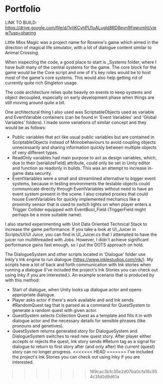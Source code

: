 # Portfolio

LINK TO BUILD: https://drive.google.com/file/d/1yIiKCyhPU1uALugld8RD8pvn9Fqwvmht/view?usp=sharing

Little Miss Magic was a project name for Roseine's game which aimed in the direction of magical life simulator, with a lot of dialogue content similar to Animal Crossing.

When inspecting the code, a good place to start is _Systems folder, where I have built many of the central systems for the game. The core block for the game would be the Core script and one of it's key roles would be to host most of the game's core systems. This would also help getting rid of currently quite rich Singleton usage.

The code architecture relies quite heavily on events to keep systems and object decoupled, especially on early development phase when things are still moving around quite a bit.

One architectural thing I also used was ScriptableObjects used as variable and EventVariable containers (can be found in 'Event Variables' and 'Global Variables' folders). I made some variations of similar concept and they would be as follows:
- Public variables that act like usual public variables but are contained in ScriptableObjects instead of Monobehaviours to avoid coupling objects unnecessarily and sharing information quickly between multiple objects of very different types.
- ReadOnly variables had main purpose to act as design variables, which, due to their [serializeField] attribute, could only be set in Unity editor and function as readonly in builds. This was an attempt to increase in-game data security.
- EventVariables were a small and streamlined alternative to bigger event systems, because in testing environments the testable objects could communicate directly through EventVariables without need to have an event system present in the scene. I also created proxies that could house EventVariables for quickly implemented mechanics like a proximity sensor that is used to switch lights on when player enters a Trigger Collider equipped with EventBool_Field (TriggerField might perhaps be a more suitable name).

I also started experimenting with Unit Data Oriented Technical Stack to increase the game performance. If you take a look at UI_Juicer in Scripts/UI/UI Juice, you can find in UI_Juicer.cs that I attempted to have the juicer run multithreaded with Jobs. However, I didn't achieve significant performance gains fast enough, so I put the DOTS approach on hold.

The DialogueSystem and other scripts located in 'Dialogue' folder use Inkly's Ink engine to run dialogue (https://www.inklestudios.com/ink/). My scripts have a lot of back and forth communication with Ink stories when running a dialogue (I've included the project's Ink Stories you can check out using Inky if you are interested.). An example scenario that is produced by with this method:
- Start of dialogue, when Unity looks up dialogue actor and opens appropriate dialogue.
- Player asks actor if there's work available and and Ink sends #RandomQuest tag that is parsed as a command for QuestSystem to generate a random quest with given actor.
- QuestSystem selects Collection Quest as a template and fills it in with dialogue actor and the necessary details for sensible phrases (like pronouns and genetives).
- QuestSystem returns generated story for DialogueSystem and DialogueSystem switches to read new quest story. After player either accepts or rejects the quest, Ink story sends #Return tag as a signal for dialogue to return to first story after (and only after) the current (quest) story can no longer progress.
<<<<<<< HEAD
=======
I've included the project's Ink Stories you can check out using Inky if you are interested.
>>>>>>> 169cac3b1c35e2d07ba0cfa18c954c3fd0d9d61a
